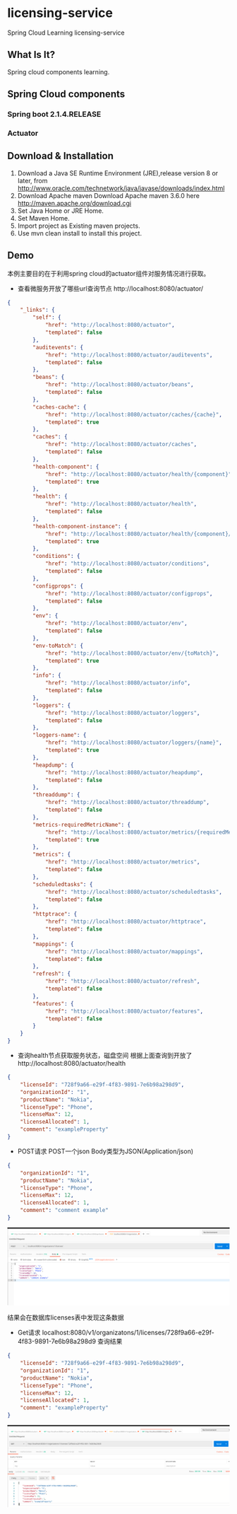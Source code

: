 # licensing-service
Spring Cloud Learning licensing-service
## What Is It?
Spring cloud components learning.
## Spring Cloud components
### Spring boot 2.1.4.RELEASE
### Actuator
## Download & Installation
1. Download a Java SE Runtime Environment (JRE),release version 8 or later, from http://www.oracle.com/technetwork/java/javase/downloads/index.html
2. Download Apache maven
Download Apache maven 3.6.0 here
http://maven.apache.org/download.cgi
3. Set Java Home or JRE Home.
4. Set Maven Home.
5. Import project as Existing maven projects.
6. Use mvn clean install to install this project.
## Demo
本例主要目的在于利用spring cloud的actuator组件对服务情况进行获取。

- 查看微服务开放了哪些url查询节点
http://localhost:8080/actuator/
```json
{
    "_links": {
        "self": {
            "href": "http://localhost:8080/actuator",
            "templated": false
        },
        "auditevents": {
            "href": "http://localhost:8080/actuator/auditevents",
            "templated": false
        },
        "beans": {
            "href": "http://localhost:8080/actuator/beans",
            "templated": false
        },
        "caches-cache": {
            "href": "http://localhost:8080/actuator/caches/{cache}",
            "templated": true
        },
        "caches": {
            "href": "http://localhost:8080/actuator/caches",
            "templated": false
        },
        "health-component": {
            "href": "http://localhost:8080/actuator/health/{component}",
            "templated": true
        },
        "health": {
            "href": "http://localhost:8080/actuator/health",
            "templated": false
        },
        "health-component-instance": {
            "href": "http://localhost:8080/actuator/health/{component}/{instance}",
            "templated": true
        },
        "conditions": {
            "href": "http://localhost:8080/actuator/conditions",
            "templated": false
        },
        "configprops": {
            "href": "http://localhost:8080/actuator/configprops",
            "templated": false
        },
        "env": {
            "href": "http://localhost:8080/actuator/env",
            "templated": false
        },
        "env-toMatch": {
            "href": "http://localhost:8080/actuator/env/{toMatch}",
            "templated": true
        },
        "info": {
            "href": "http://localhost:8080/actuator/info",
            "templated": false
        },
        "loggers": {
            "href": "http://localhost:8080/actuator/loggers",
            "templated": false
        },
        "loggers-name": {
            "href": "http://localhost:8080/actuator/loggers/{name}",
            "templated": true
        },
        "heapdump": {
            "href": "http://localhost:8080/actuator/heapdump",
            "templated": false
        },
        "threaddump": {
            "href": "http://localhost:8080/actuator/threaddump",
            "templated": false
        },
        "metrics-requiredMetricName": {
            "href": "http://localhost:8080/actuator/metrics/{requiredMetricName}",
            "templated": true
        },
        "metrics": {
            "href": "http://localhost:8080/actuator/metrics",
            "templated": false
        },
        "scheduledtasks": {
            "href": "http://localhost:8080/actuator/scheduledtasks",
            "templated": false
        },
        "httptrace": {
            "href": "http://localhost:8080/actuator/httptrace",
            "templated": false
        },
        "mappings": {
            "href": "http://localhost:8080/actuator/mappings",
            "templated": false
        },
        "refresh": {
            "href": "http://localhost:8080/actuator/refresh",
            "templated": false
        },
        "features": {
            "href": "http://localhost:8080/actuator/features",
            "templated": false
        }
    }
}
```
- 查询health节点获取服务状态，磁盘空间
根据上面查询到开放了
http://localhost:8080/actuator/health
```json
{
    "licenseId": "728f9a66-e29f-4f83-9891-7e6b98a298d9",
    "organizationId": "1",
    "productName": "Nokia",
    "licenseType": "Phone",
    "licenseMax": 12,
    "licenseAllocated": 1,
    "comment": "exampleProperty"
}
```
- POST请求
POST一个json Body类型为JSON(Application/json)
```json
{
    "organizationId": "1",
    "productName": "Nokia",
    "licenseType": "Phone",
    "licenseMax": 12,
    "licenseAllocated": 1,
    "comment": "comment example"
}
```
![PostMan Post 范例](https://github.com/ChenLin12138/licensing-service/blob/master/demo/pic/LicensePostDemo.png)

结果会在数据库licenses表中发现这条数据


- Get请求
localhost:8080/v1/organizatons/1/licenses/728f9a66-e29f-4f83-9891-7e6b98a298d9
查询结果
```json
{
    "licenseId": "728f9a66-e29f-4f83-9891-7e6b98a298d9",
    "organizationId": "1",
    "productName": "Nokia",
    "licenseType": "Phone",
    "licenseMax": 12,
    "licenseAllocated": 1,
    "comment": "exampleProperty"
}
```
![PostMan Get 范例](https://github.com/ChenLin12138/licensing-service/blob/master/demo/pic/LicenseGetDemo.png)
